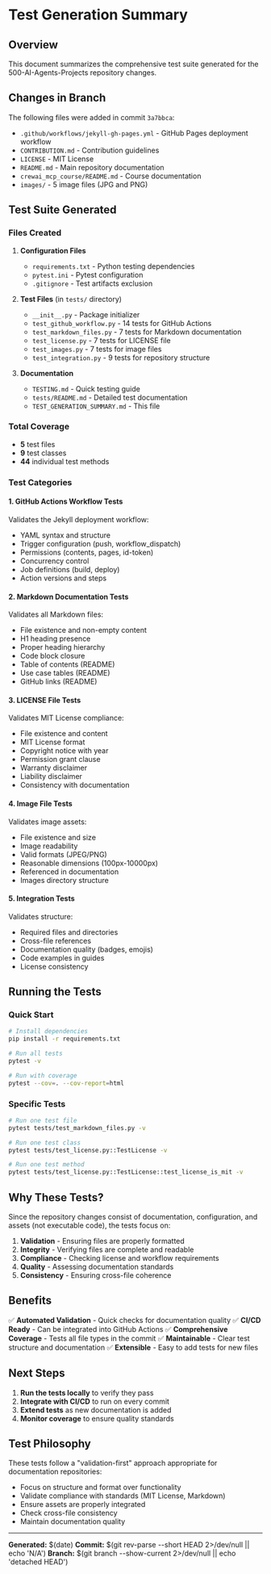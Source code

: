 # Test Generation Summary

## Overview
This document summarizes the comprehensive test suite generated for the 500-AI-Agents-Projects repository changes.

## Changes in Branch
The following files were added in commit `3a7bbca`:
- `.github/workflows/jekyll-gh-pages.yml` - GitHub Pages deployment workflow
- `CONTRIBUTION.md` - Contribution guidelines
- `LICENSE` - MIT License
- `README.md` - Main repository documentation
- `crewai_mcp_course/README.md` - Course documentation
- `images/` - 5 image files (JPG and PNG)

## Test Suite Generated

### Files Created
1. **Configuration Files**
   - `requirements.txt` - Python testing dependencies
   - `pytest.ini` - Pytest configuration
   - `.gitignore` - Test artifacts exclusion

2. **Test Files** (in `tests/` directory)
   - `__init__.py` - Package initializer
   - `test_github_workflow.py` - 14 tests for GitHub Actions
   - `test_markdown_files.py` - 7 tests for Markdown documentation
   - `test_license.py` - 7 tests for LICENSE file
   - `test_images.py` - 7 tests for image files
   - `test_integration.py` - 9 tests for repository structure

3. **Documentation**
   - `TESTING.md` - Quick testing guide
   - `tests/README.md` - Detailed test documentation
   - `TEST_GENERATION_SUMMARY.md` - This file

### Total Coverage
- **5** test files
- **9** test classes
- **44** individual test methods

### Test Categories

#### 1. GitHub Actions Workflow Tests
Validates the Jekyll deployment workflow:
- YAML syntax and structure
- Trigger configuration (push, workflow_dispatch)
- Permissions (contents, pages, id-token)
- Concurrency control
- Job definitions (build, deploy)
- Action versions and steps

#### 2. Markdown Documentation Tests
Validates all Markdown files:
- File existence and non-empty content
- H1 heading presence
- Proper heading hierarchy
- Code block closure
- Table of contents (README)
- Use case tables (README)
- GitHub links (README)

#### 3. LICENSE File Tests
Validates MIT License compliance:
- File existence and content
- MIT License format
- Copyright notice with year
- Permission grant clause
- Warranty disclaimer
- Liability disclaimer
- Consistency with documentation

#### 4. Image File Tests
Validates image assets:
- File existence and size
- Image readability
- Valid formats (JPEG/PNG)
- Reasonable dimensions (100px-10000px)
- Referenced in documentation
- Images directory structure

#### 5. Integration Tests
Validates structure:
- Required files and directories
- Cross-file references
- Documentation quality (badges, emojis)
- Code examples in guides
- License consistency

## Running the Tests

### Quick Start
```bash
# Install dependencies
pip install -r requirements.txt

# Run all tests
pytest -v

# Run with coverage
pytest --cov=. --cov-report=html
```

### Specific Tests
```bash
# Run one test file
pytest tests/test_markdown_files.py -v

# Run one test class
pytest tests/test_license.py::TestLicense -v

# Run one test method
pytest tests/test_license.py::TestLicense::test_license_is_mit -v
```

## Why These Tests?

Since the repository changes consist of documentation, configuration, and assets (not executable code), the tests focus on:

1. **Validation** - Ensuring files are properly formatted
2. **Integrity** - Verifying files are complete and readable
3. **Compliance** - Checking license and workflow requirements
4. **Quality** - Assessing documentation standards
5. **Consistency** - Ensuring cross-file coherence

## Benefits

✅ **Automated Validation** - Quick checks for documentation quality
✅ **CI/CD Ready** - Can be integrated into GitHub Actions
✅ **Comprehensive Coverage** - Tests all file types in the commit
✅ **Maintainable** - Clear test structure and documentation
✅ **Extensible** - Easy to add tests for new files

## Next Steps

1. **Run the tests locally** to verify they pass
2. **Integrate with CI/CD** to run on every commit
3. **Extend tests** as new documentation is added
4. **Monitor coverage** to ensure quality standards

## Test Philosophy

These tests follow a "validation-first" approach appropriate for documentation repositories:
- Focus on structure and format over functionality
- Validate compliance with standards (MIT License, Markdown)
- Ensure assets are properly integrated
- Check cross-file consistency
- Maintain documentation quality

---

**Generated:** $(date)
**Commit:** $(git rev-parse --short HEAD 2>/dev/null || echo 'N/A')
**Branch:** $(git branch --show-current 2>/dev/null || echo 'detached HEAD')